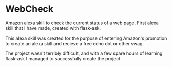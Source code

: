 # WebCheck
Amazon alexa skill to check the current status of a web page. First alexa skill that I have made, created with flask-ask. 

This alexa skill was created for the purpose of entering Amazon's promotion to create an alexa skill and recieve a free echo dot or other swag. 

The project wasn't terribly difficult, and with a few spare hours of learning flask-ask I managed to successfully create the project. 
